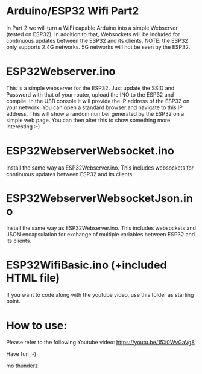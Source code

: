 # Arduino/ESP32 Wifi Part2
In Part 2 we will turn a WiFi capable Arduino into a simple Webserver (tested on ESP32). In addition to that, Websockets will be included for continuous updates between the ESP32 and its clients. NOTE: the ESP32 only supports 2.4G networks. 5G networks will not be seen by the ESP32.

# ESP32Webserver.ino
This is a simple webserver for the ESP32. Just update the SSID and Password with that of your router, upload the INO to the ESP32 and compile. In the USB console it will provide the IP address of the ESP32 on your network. You can open a standard browser and navigate to this IP address. This will show a random number generated by the ESP32 on a simple web page. You can then alter this to show something more interesting :-)

# ESP32WebserverWebsocket.ino
Install the same way as ESP32Webserver.ino. This includes websockets for continuous updates between ESP32 and its clients.

# ESP32WebserverWebsocketJson.ino
Install the same way as ESP32Webserver.ino. This includes websockets and JSON encapsulation for exchange of multiple variables between ESP32 and its clients.

# ESP32WifiBasic.ino (+included HTML file)
If you want to code along with the youtube video, use this folder as starting point.

# How to use:
Please refer to the following Youtube video:
https://youtu.be/15X0WvGaVg8


Have fun ;-)

mo thunderz
